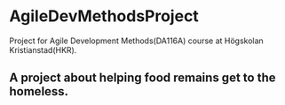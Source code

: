 # AgileDevMethodsProject
Project for Agile Development Methods(DA116A) course at Högskolan Kristianstad(HKR).

## A project about helping food remains get to the homeless.
